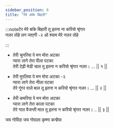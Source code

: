```yaml
---
sidebar_position: 6
title: "मेरे बांके बिहारी"
---
```


:::noteटेर
मेरे बांके बिहारी तू इतना ना करियो श्रृंगार <br/>
नज़र तोहे लग जाएगी -२ ओ श्याम मेरे नज़र तोहे

:::

- तेरी चुनरिया पे मन मोरा अटका <br/>
  प्यारा लागे तेरा पीला पटका <br/>
  तेरी टेढ़ी मेडी चाल तू इतना न करियो श्रृंगार नज़र। … || १ ||

- तेरी मुरलिया पे मन मोरा अटका -२ <br/>
  प्यारा लागे तेरा नीला पटका <br/>
  तेरे गूंगर वाले बाल तू इतना न करियो श्रृंगार नज़र। … || २ ||

- तेरी कमरिया पे मन मोरा अटका <br/>
  प्यारा लागे तेरा काला पटका <br/>
  तेरे गाल वैजन्ती माल तू इतना न करियो श्रृंगार नज़र। .. || ३ ||

जय गोविंदा जय गोपाला कृष्णा कन्हैया
